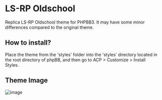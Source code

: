 # LS-RP Oldschool

Replica LS-RP Oldschool theme for PHPBB3. It may have some minor differences compared to the original theme.

## How to install?

Place the theme from the 'styles' folder into the 'styles' directory located in the root directory of phpBB, and then go to ACP > Customize > Install Styles.

## Theme Image

![image](https://github.com/ulasbayraktar/lsrp-oldschool/assets/73671806/79a83673-b457-4a35-a603-034765292c80)

